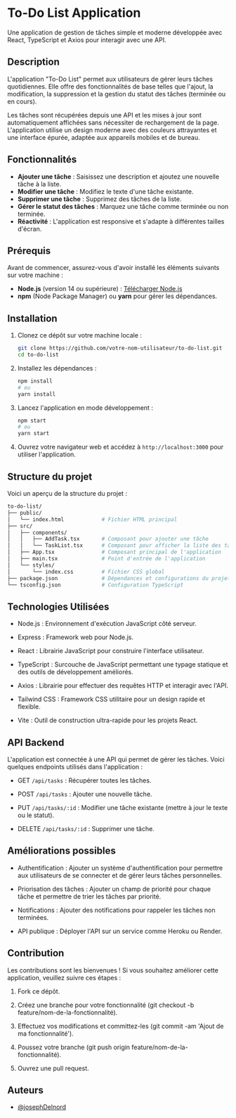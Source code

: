 # To-Do List Application

Une application de gestion de tâches simple et moderne développée avec React, TypeScript et Axios pour interagir avec une API.

## Description

L'application "To-Do List" permet aux utilisateurs de gérer leurs tâches quotidiennes. Elle offre des fonctionnalités de base telles que l'ajout, la modification, la suppression et la gestion du statut des tâches (terminée ou en cours).

Les tâches sont récupérées depuis une API et les mises à jour sont automatiquement affichées sans nécessiter de rechargement de la page. L'application utilise un design moderne avec des couleurs attrayantes et une interface épurée, adaptée aux appareils mobiles et de bureau.

## Fonctionnalités

- **Ajouter une tâche** : Saisissez une description et ajoutez une nouvelle tâche à la liste.
- **Modifier une tâche** : Modifiez le texte d'une tâche existante.
- **Supprimer une tâche** : Supprimez des tâches de la liste.
- **Gérer le statut des tâches** : Marquez une tâche comme terminée ou non terminée.
- **Réactivité** : L'application est responsive et s'adapte à différentes tailles d'écran.

## Prérequis

Avant de commencer, assurez-vous d'avoir installé les éléments suivants sur votre machine :

- **Node.js** (version 14 ou supérieure) : [Télécharger Node.js](https://nodejs.org/)
- **npm** (Node Package Manager) ou **yarn** pour gérer les dépendances.

## Installation

1. Clonez ce dépôt sur votre machine locale :

   ```bash
   git clone https://github.com/votre-nom-utilisateur/to-do-list.git
   cd to-do-list
	 ```
2. Installez les dépendances :
   ```bash
   npm install
   # ou
   yarn install
   ```
3. Lancez l'application en mode développement :
   ```bash
   npm start
   # ou
   yarn start
   ```
4. Ouvrez votre navigateur web et accédez à `http://localhost:3000` pour utiliser l'application.

## Structure du projet

Voici un aperçu de la structure du projet :

```Bash
to-do-list/
├── public/
│   └── index.html            # Fichier HTML principal
├── src/
│   ├── components/
│   │   ├── AddTask.tsx       # Composant pour ajouter une tâche
│   │   └── TaskList.tsx      # Composant pour afficher la liste des tâches
│   ├── App.tsx               # Composant principal de l'application
│   ├── main.tsx              # Point d'entrée de l'application
│   └── styles/
│       └── index.css         # Fichier CSS global
├── package.json              # Dépendances et configurations du projet
└── tsconfig.json             # Configuration TypeScript
```

## Technologies Utilisées

- Node.js : Environnement d'exécution JavaScript côté serveur.

- Express : Framework web pour Node.js.

- React : Librairie JavaScript pour construire l'interface utilisateur.

- TypeScript : Surcouche de JavaScript permettant une typage statique et des outils de développement améliorés.

- Axios : Librairie pour effectuer des requêtes HTTP et interagir avec l'API.

- Tailwind CSS : Framework CSS utilitaire pour un design rapide et flexible.

- Vite : Outil de construction ultra-rapide pour les projets React.

## API Backend

L'application est connectée à une API qui permet de gérer les tâches. Voici quelques endpoints utilisés dans l'application :

- GET `/api/tasks` : Récupérer toutes les tâches.

- POST `/api/tasks` : Ajouter une nouvelle tâche.

- PUT `/api/tasks/:id` : Modifier une tâche existante (mettre à jour le texte ou le statut).

- DELETE `/api/tasks/:id` : Supprimer une tâche.

## Améliorations possibles

- Authentification : Ajouter un système d'authentification pour permettre aux utilisateurs de se connecter et de gérer leurs tâches personnelles.

- Priorisation des tâches : Ajouter un champ de priorité pour chaque tâche et permettre de trier les tâches par priorité.

- Notifications : Ajouter des notifications pour rappeler les tâches non terminées.

- API publique : Déployer l'API sur un service comme Heroku ou Render.

## Contribution

Les contributions sont les bienvenues ! Si vous souhaitez améliorer cette application, veuillez suivre ces étapes :

1. Fork ce dépôt.

2. Créez une branche pour votre fonctionnalité (git checkout -b feature/nom-de-la-fonctionnalité).

3. Effectuez vos modifications et committez-les (git commit -am 'Ajout de ma fonctionnalité').

4. Poussez votre branche (git push origin feature/nom-de-la-fonctionnalité).

5. Ouvrez une pull request.


## Auteurs

- [@josephDelnord](https://github.com/josephDelnord)